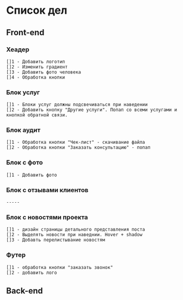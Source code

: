# Список дел

## Front-end

###  Хеадер

    []1 - Добавить логотип
    []2 - Изменить градиент
    []3 - Добавить фото человека
    []4 - Обработка кнопки

###  Блок услуг

    []1 - Блоки услуг должны подсвечиваться при наведении
    []2 - Добавить кнопку "Другие услуги". Попап со всеми услугами и кнопкой обратной связи.

###  Блок аудит

    []1 - Обработка кнопки "Чек-лист" - скачивание файла
    []2 - Обработка кнопки "Заказать консультацию" - попап

###  Блок с фото

    []1 - Добавить фото

###  Блок с отзывами клиентов

    -----

###  Блок с новостями проекта

    []1 - дизайн страницы детального представления поста
    []2 - Выделять новости при наведнии. Hover + shadow
    []3 - Добавть перелистывание новостям

###  Футер

    []1 - обработка кнопки "заказать звонок"
    []2 - добавить лого

## Back-end